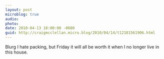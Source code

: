 ```yaml
---
layout: post
microblog: true
audio: 
photo: 
date: 2010-04-13 18:00:00 -0600
guid: http://craigmcclellan.micro.blog/2010/04/14/t12181561906.html
---
```

Blurg I hate packing, but Friday it will all be worth it when I no longer live in this house.
